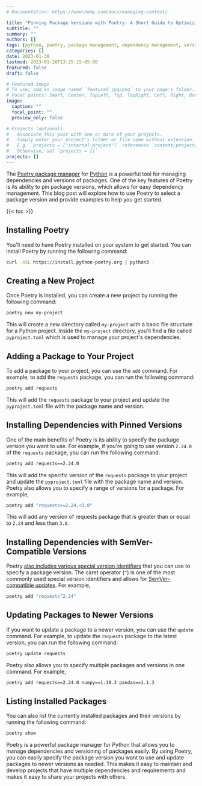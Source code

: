 ```yaml
---
# Documentation: https://wowchemy.com/docs/managing-content/

title: "Pinning Package Versions with Poetry: A Short Guide to Optimizing Python Development and Projects"
subtitle: ""
summary: ""
authors: []
tags: [python, poetry, package management, dependency management, versioning]
categories: []
date: 2023-01-30
lastmod: 2023-01-20T13:25:15-05:00
featured: false
draft: false

# Featured image
# To use, add an image named `featured.jpg/png` to your page's folder.
# Focal points: Smart, Center, TopLeft, Top, TopRight, Left, Right, BottomLeft, Bottom, BottomRight.
image:
  caption: ""
  focal_point: ""
  preview_only: false

# Projects (optional).
#   Associate this post with one or more of your projects.
#   Simply enter your project's folder or file name without extension.
#   E.g. `projects = ["internal-project"]` references `content/project/deep-learning/index.md`.
#   Otherwise, set `projects = []`.
projects: []
---
```


The [Poetry package manager](https://python-poetry.org/) for [Python](https://www.python.org/) is a powerful tool for managing dependencies and versions of packages. One of the key features of Poetry is its ability to pin package versions, which allows for easy dependency management. This blog post will explore how to use Poetry to select a package version and provide examples to help you get started.

{{< toc >}}

## Installing Poetry

You'll need to have Poetry installed on your system to get started. You can install Poetry by running the following command:

```sh
curl -sSL https://install.python-poetry.org | python3 -
```

## Creating a New Project

Once Poetry is installed, you can create a new project by running the following command:

```sh
poetry new my-project
```

This will create a new directory called `my-project` with a basic file structure for a Python project. Inside the `my-project` directory, you'll find a file called `pyproject.toml` which is used to manage your project's dependencies.

## Adding a Package to Your Project

To add a package to your project, you can use the `add` command. For example, to add the `requests` package, you can run the following command:

```sh
poetry add requests
```

This will add the `requests` package to your project and update the `pyproject.toml` file with the package name and version.

## Installing Dependencies with Pinned Versions

One of the main benefits of Poetry is its ability to specify the package version you want to use. For example, if you're going to use version `2.24.0` of the `requests` package, you can run the following command:

```sh
poetry add requests==2.24.0
```

This will add the specific version of the `requests` package to your project and update the `pyproject.toml` file with the package name and version.
Poetry also allows you to specify a range of versions for a package. For example,

```sh
poetry add "requests>=2.24,<3.0"
```

This will add any version of requests package that is greater than or equal to `2.24` and less than `3.0`.

## Installing Dependencies with SemVer-Compatible Versions

Poetry [also includes various special version identifiers](https://python-poetry.org/docs/dependency-specification) that you can use to specify a package version.
The caret operator (`^`) is one of the most commonly used special version identifiers and allows for [SemVer-compatible updates](https://semver.org/). For example,

```sh
poetry add "requests^2.24"
```

## Updating Packages to Newer Versions

If you want to update a package to a newer version, you can use the `update` command. For example, to update the `requests` package to the latest version, you can run the following command:

```sh
poetry update requests
```

Poetry also allows you to specify multiple packages and versions in one command. For example,

```sh
poetry add requests==2.24.0 numpy==1.19.3 pandas==1.1.3
```

## Listing Installed Packages

You can also list the currently installed packages and their versions by running the following command:

```sh
poetry show
```

Poetry is a powerful package manager for Python that allows you to manage dependencies and versioning of packages easily. By using Poetry, you can easily specify the package version you want to use and update packages to newer versions as needed. This makes it easy to maintain and develop projects that have multiple dependencies and requirements and makes it easy to share your projects with others.
